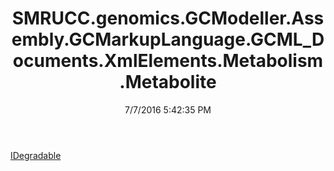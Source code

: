 ﻿---
title: SMRUCC.genomics.GCModeller.Assembly.GCMarkupLanguage.GCML_Documents.XmlElements.Metabolism.Metabolite
date: 7/7/2016 5:42:35 PM
---

[IDegradable](T-SMRUCC.genomics.GCModeller.Assembly.GCMarkupLanguage.GCML_Documents.XmlElements.Metabolism.Metabolite.IDegradable.html)
